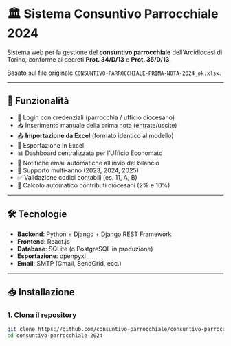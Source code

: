 # 🏛️ Sistema Consuntivo Parrocchiale 2024

Sistema web per la gestione del **consuntivo parrocchiale** dell'Arcidiocesi di Torino, conforme ai decreti **Prot. 34/D/13** e **Prot. 35/D/13**.

Basato sul file originale `CONSUNTIVO-PARROCCHIALE-PRIMA-NOTA-2024_ok.xlsx`.

---

## 🚀 Funzionalità

- 🔐 Login con credenziali (parrocchia / ufficio diocesano)
- 📥 Inserimento manuale della prima nota (entrate/uscite)
- 📤 **Importazione da Excel** (formato identico al modello)
- 💾 Esportazione in Excel
- 📊 Dashboard centralizzata per l’Ufficio Economato
- 📧 Notifiche email automatiche all’invio del bilancio
- 📅 Supporto multi-anno (2023, 2024, 2025)
- ✅ Validazione codici contabili (es. 11, A, B)
- 🧮 Calcolo automatico contributi diocesani (2% e 10%)

---

## 🛠️ Tecnologie

- **Backend**: Python + Django + Django REST Framework
- **Frontend**: React.js
- **Database**: SQLite (o PostgreSQL in produzione)
- **Esportazione**: openpyxl
- **Email**: SMTP (Gmail, SendGrid, ecc.)

---

## 📥 Installazione

### 1. Clona il repository
```bash
git clone https://github.com/consuntivo-parrocchiale/consuntivo-parrocchiale-2024.git
cd consuntivo-parrocchiale-2024